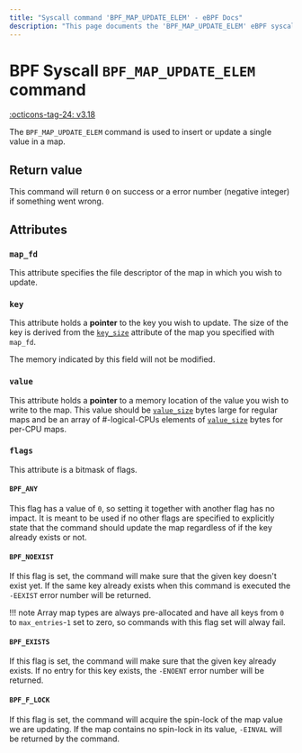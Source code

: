 ```yaml
---
title: "Syscall command 'BPF_MAP_UPDATE_ELEM' - eBPF Docs"
description: "This page documents the 'BPF_MAP_UPDATE_ELEM' eBPF syscall command, including its defintion, usage, program types that can use it, and examples."
---
```

# BPF Syscall `BPF_MAP_UPDATE_ELEM` command

<!-- [FEATURE_TAG](BPF_MAP_UPDATE_ELEM) -->
[:octicons-tag-24: v3.18](https://github.com/torvalds/linux/commit/db20fd2b01087bdfbe30bce314a198eefedcc42e)
<!-- [/FEATURE_TAG] -->

The `BPF_MAP_UPDATE_ELEM` command is used to insert or update a single value in a map.

## Return value

This command will return `0` on success or a error number (negative integer) if something went wrong.

## Attributes
### `map_fd`

This attribute specifies the file descriptor of the map in which you wish to update.

### `key`

This attribute holds a **pointer** to the key you wish to update. The size of the key is derived from the [`key_size`](BPF_MAP_CREATE.md#key_size) attribute of the map you specified with `map_fd`.

The memory indicated by this field will not be modified.

### `value`

This attribute holds a **pointer** to a memory location of the value you wish to write to the map. This value should be [`value_size`](BPF_MAP_CREATE.md#value_size) bytes large for regular maps and be an array of #-logical-CPUs elements of [`value_size`](BPF_MAP_CREATE.md#value_size) bytes for per-CPU maps.

### `flags`

This attribute is a bitmask of flags.

#### `BPF_ANY`

This flag has a value of `0`, so setting it together with another flag has no impact. It is meant to be used if no other flags are specified to explicitly state that the command should update the map regardless of if the key already exists or not.

#### `BPF_NOEXIST`

If this flag is set, the command will make sure that the given key doesn't exist yet. If the same key already exists when this command is executed the `-EEXIST` error number will be returned.

!!! note
    Array map types are always pre-allocated and have all keys from `0` to `max_entries`-`1` set to zero, so commands with this flag set will alway fail.

#### `BPF_EXISTS`

If this flag is set, the command will make sure that the given key already exists. If no entry for this key exists, the `-ENOENT` error number will be returned.

#### `BPF_F_LOCK`

If this flag is set, the command will acquire the spin-lock of the map value we are updating. If the map contains no spin-lock in its value, `-EINVAL` will be returned by the command.
